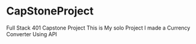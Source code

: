 # CapStoneProject
Full Stack 401 Capstone Project
This is My solo Project 
I made a Currency Converter Using API
